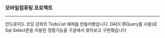 ### 모바일컴퓨팅 프로젝트
<hr></hr>

안드로이드 코딩 강좌의 TodoList 예제를 만들어봤습니다.
DAO( @Query를 사용)로 Sql Select문을 이용한 정렬기능을 구글에서 찾아보고 구현했습니다
